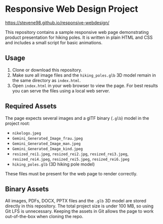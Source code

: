 # Responsive Web Design Project


https://stevene98.github.io/responsive-webdesign/

This repository contains a sample responsive web page demonstrating product presentation for hiking poles. It is written in plain HTML and CSS and includes a small script for basic animations.

## Usage

1. Clone or download this repository.
2. Make sure all image files and the `hiking_poles.glb` 3D model remain in the same directory as `index.html`.
3. Open `index.html` in your web browser to view the page. For best results you can serve the files using a local web server.

## Required Assets

The page expects several images and a glTF binary (`.glb`) model in the project root:

- `nikelogo.jpeg`
- `Gemini_Generated_Image_frau.jpeg`
- `Gemini_Generated_Image_man.jpeg`
- `Gemini_Generated_Image_kind.jpeg`
- `resized_rei1.jpeg`, `resized_rei2.jpg`, `resized_rei3.jpeg`, `resized_rei4.jpeg`, `resized_rei5.jpeg`, `resized_rei6.jpeg`
- `hiking_poles.glb` (3D hiking pole model)

These files must be present for the web page to render correctly.

## Binary Assets

All images, PDFs, DOCX, PPTX files and the `.glb` 3D model are stored directly in this repository. The total project size is under 100&nbsp;MB, so using Git LFS is unnecessary. Keeping the assets in Git allows the page to work out-of-the-box when cloning the repo.

